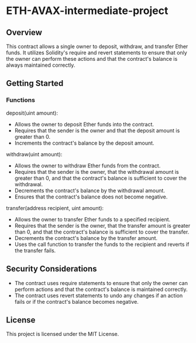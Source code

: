 # ETH-AVAX-intermediate-project
## Overview

This contract allows a single owner to deposit, withdraw, and transfer Ether funds. It utilizes Solidity's require and revert statements to ensure that only the owner can perform these actions and that the contract's balance is always maintained correctly.

## Getting Started

### Functions

deposit(uint amount):
- Allows the owner to deposit Ether funds into the contract.
- Requires that the sender is the owner and that the deposit amount is greater than 0.
- Increments the contract's balance by the deposit amount.

withdraw(uint amount):
- Allows the owner to withdraw Ether funds from the contract.
- Requires that the sender is the owner, that the withdrawal amount is greater than 0, and that the contract's balance is sufficient to cover the withdrawal.
- Decrements the contract's balance by the withdrawal amount.
- Ensures that the contract's balance does not become negative.

transfer(address recipient, uint amount):
- Allows the owner to transfer Ether funds to a specified recipient.
- Requires that the sender is the owner, that the transfer amount is greater than 0, and that the contract's balance is sufficient to cover the transfer.
- Decrements the contract's balance by the transfer amount.
- Uses the call function to transfer the funds to the recipient and reverts if the transfer fails.

## Security Considerations
- The contract uses require statements to ensure that only the owner can perform actions and that the contract's balance is maintained correctly.
- The contract uses revert statements to undo any changes if an action fails or if the contract's balance becomes negative.

## License

This project is licensed under the MIT License.
